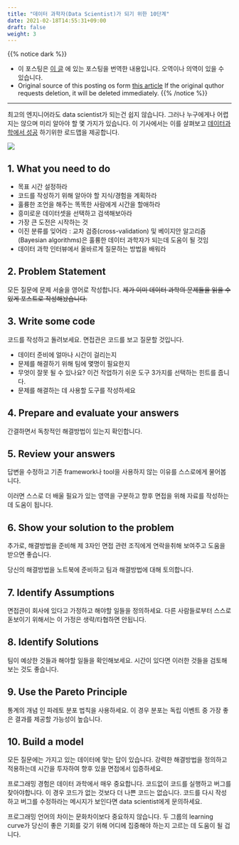 ```yaml
---
title: "데이터 과학자(Data Scientist)가 되기 위한 10단계"
date: 2021-02-18T14:55:31+09:00
draft: false
weight: 3
---
```


{{% notice dark %}}
- 이 포스팅은 [이 글](https://towardsdatascience.com/10-steps-to-become-a-data-scientist-6c8e7ac6288e) 에 있는 포스팅을 번역한 내용입니다. 오역이나 의역이 있을 수 있습니다.
- Original source of this posting os form [this article](https://towardsdatascience.com/10-steps-to-become-a-data-scientist-6c8e7ac6288e) If the original quthor requests deletion, it will be deleted immediately.
{{% /notice %}}

---

최고의 엔지니어라도 data scientist가 되는건 쉽지 않습니다. 그러나 누구에게나 어렵지는 않으며 미리 알아야 할 몇 가지가 있습니다. 이 기사에서는 이를 살펴보고 [데이터과학에서 성공](https://towardsdatascience.com/practical-guide-to-become-a-data-scientist-2483a5f83770) 하기위한 로드맵을 제공합니다.

![](https://drive.google.com/uc?id=1k8Sh_rz7o13PzvFWI2jq21MXGPY44lU9)

## 1. What you need to do

- 목표 시간 설정하라
- 코드를 작성하기 위해 알아야 할 지식/경험을 계획하라
- 훌륭한 조언을 해주는 똑똑한 사람에게 시간을 할애하라
- 흥미로운 데이터셋을 선택하고 검색해보아라
- 가장 큰 도전은 시작하는 것
- 이진 분류를 잊어라 : 교차 검증(cross-validation) 및 베이지안 알고리즘(Bayesian algorithms)은 훌륭한 데이터 과학자가 되는데 도움이 될 것임
- 데이터 과학 인터뷰에서 올바르게 질문하는 방법을 배워라

## 2. Problem Statement

모든 질문에 문제 서술을 영어로 작성합니다. ~~제가 이미 데이터 과학의 문제들을 읽을 수 있게 포스트로 작성해놨습니다.~~

## 3. Write some code

코드를 작성하고 돌려보세요. 면접관은 코드를 보고 질문할 것입니다.

- 데이터 준비에 얼마나 시간이 걸리는지
- 문제를 해결하기 위해 팀에 몇명이 필요한지
- 무엇이 잘못 될 수 있나요? 이건 작업하기 쉬운 도구 3가지를 선택하는 힌트를 줍니다.
- 문제를 해결하는 데 사용할 도구를 작성하세요

## 4. Prepare and evaluate your answers

간결하면서 독창적인 해결방법이 있는지 확인합니다.

## 5. Review your answers

답변을 수정하고 기존 framework나 tool을 사용하지 않는 이유를 스스로에게 물어봅니다.

이러면 스스로 더 배울 필요가 있는 영역을 구분하고 향후 면접을 위해 자료를 작성하는데 도움이 됩니다.

## 6. Show your solution to the problem

추가로, 해결방법을 준비해 제 3자인 면접 관련 조직에게 연락을취해 보여주고 도움을 받으면 좋습니다.

당신의 해결방법을 노트북에 준비하고 팀과 해결방법에 대해 토의합니다.

## 7. Identify Assumptions

면접관이 회사에 있다고 가정하고 해야할 일들을 정의하세요. 다른 사람들로부터 스스로 돋보이기 위해서는 이 가정은 생략/타협하면 안됩니다.

## 8. Identify Solutions

팀이 예상한 것들과 해야할 일들을 확인해보세요. 시간이 있다면 이러한 것들을 검토해보는 것도 좋습니다.

## 9. Use the Pareto Principle

통계의 개념 인 파레토 분포 법칙을 사용하세요. 이 경우 분포는 독립 이벤트 중 가장 좋은 결과를 제공할 가능성이 높습니다.

## 10. Build a model

모든 질문에는 가지고 있는 데이터에 맞는 답이 있습니다. 강력한 해결방법을 정의하고 적용하는데 시간을 투자하여 향후 있을 면접에서 입증하세요.

프로그래밍 경험은 데이터 과학에서 매우 중요합니다. 코드없이 코드를 실행하고 버그를 찾아야합니다. 이 경우 코드가 없는 것보다 더 나쁜 코드는 없습니다. 코드를 다시 작성하고 버그를 수정하라는 메시지가 보인다면 data scientist에게 문의하세요.

프로그래밍 언어의 차이는 문화차이보다 중요하지 않습니다. 두 그룹의 learning curve가 당신이 좋은 기회를 갖기 위해 어디에 집중해야 하는지 고르는 데 도움이 될 겁니다.











